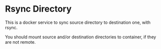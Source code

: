# Rsync Directory

This is a docker service to sync source directory to destination one, with rsync.

You should mount source and/or destination directories to container, if they are not remote.
